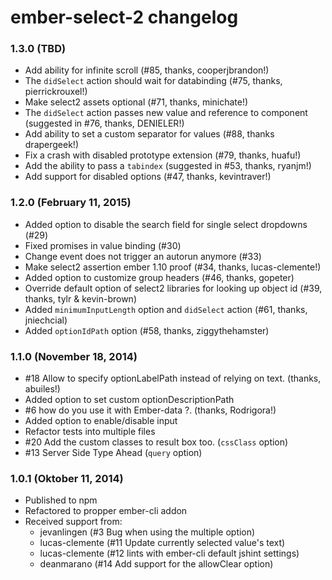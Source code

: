 # ember-select-2 changelog

### 1.3.0 (TBD)

* Add ability for infinite scroll (#85, thanks, cooperjbrandon!)
* The `didSelect` action should wait for databinding (#75, thanks, pierrickrouxel!)
* Make select2 assets optional (#71, thanks, minichate!)
* The `didSelect` action passes new value and reference to component (suggested in #76, thanks, DENIELER!)
* Add ability to set a custom separator for values (#88, thanks drapergeek!)
* Fix a crash with disabled prototype extension (#79, thanks, huafu!)
* Add the ability to pass a `tabindex` (suggested in #53, thanks, ryanjm!)
* Add support for disabled options (#47, thanks, kevintraver!)

### 1.2.0 (February 11, 2015)

* Added option to disable the search field for single select dropdowns (#29)
* Fixed promises in value binding (#30)
* Change event does not trigger an autorun anymore (#33)
* Make select2 assertion ember 1.10 proof (#34, thanks, lucas-clemente!)
* Added option to customize group headers (#46, thanks, gopeter)
* Override default option of select2 libraries for looking up object id (#39, thanks, tylr & kevin-brown)
* Added `minimumInputLength` option and `didSelect` action (#61, thanks, jniechcial)
* Added `optionIdPath` option (#58, thanks, ziggythehamster)

### 1.1.0 (November 18, 2014)

* #18 Allow to specify optionLabelPath instead of relying on text. (thanks, abuiles!)
* Added option to set custom optionDescriptionPath
* #6 how do you use it with Ember-data ?. (thanks, Rodrigora!)
* Added option to enable/disable input
* Refactor tests into multiple files
* #20 Add the custom classes to result box too. (`cssClass` option)
* #13 Server Side Type Ahead (`query` option)

### 1.0.1 (Oktober 11, 2014)

* Published to npm
* Refactored to propper ember-cli addon
* Received support from:
	* jevanlingen (#3 Bug when using the multiple option)
	* lucas-clemente (#11 Update currently selected value's text)
	* lucas-clemente (#12 lints with ember-cli default jshint settings)
	* deanmarano (#14 Add support for the allowClear option)
